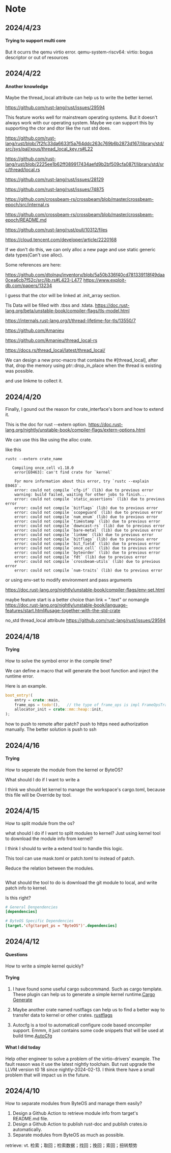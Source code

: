 # Note

<!-- panels:start -->


<!-- div:title-panel -->

## 2024/4/23

<!-- div:left-panel -->

#### Trying to support multi core

But it ocurrs the qemu virtio error.
qemu-system-riscv64: virtio: bogus descriptor or out of resources

<!-- div:title-panel -->

## 2024/4/22

<!-- div:left-panel -->

#### Another knowledge

Maybe the thread_local attribute can help us to write the better kernel.

https://github.com/rust-lang/rust/issues/29594

This feature works well for mainstream operating systems.
But it doesn't always work with our operating system.
Maybe we can support this by supporting the ctor and dtor like the rust std does.

https://github.com/rust-lang/rust/blob/7f2fc33da6633f5a764ddc263c769b6b2873d167/library/std/src/sys/pal/xous/thread_local_key.rs#L22

https://github.com/rust-lang/rust/blob/2225ee1b62ff089917434aefd9b2bf509cfa087f/library/std/src/thread/local.rs

https://github.com/rust-lang/rust/issues/28129

https://github.com/rust-lang/rust/issues/74875

https://github.com/crossbeam-rs/crossbeam/blob/master/crossbeam-epoch/src/internal.rs

https://github.com/crossbeam-rs/crossbeam/blob/master/crossbeam-epoch/README.md

https://github.com/rust-lang/rust/pull/10312/files

https://cloud.tencent.com/developer/article/2220168

If we don't do this, we can only alloc a new page and use static generic data types(Can't use alloc).

Some references are here:

https://github.com/dtolnay/inventory/blob/5a50b336f40cd781339118f49daa0cea6cb7f52c/src/lib.rs#L423-L477
https://www.exploit-db.com/papers/13234

I guess that the ctor will be linked at .init_array section.

Tls Data will be filled with .tbss and .tdata.
https://doc.rust-lang.org/beta/unstable-book/compiler-flags/tls-model.html

https://internals.rust-lang.org/t/thread-lifetime-for-tls/13550/7

https://github.com/Amanieu

https://github.com/Amanieu/thread_local-rs

https://docs.rs/thread_local/latest/thread_local/

We can design a new proc-macro that contains the #[thread_local], after that,  drop the memory using ptr::drop_in_place when the thread is existing was possible.

and use linkme to collect it.

<!-- div:title-panel -->

## 2024/4/20

<!-- div:left-panel -->

Finally, I gound out the reason for crate_interface's born and how to extend it.

This is the doc for rust --extern option.
https://doc.rust-lang.org/nightly/unstable-book/compiler-flags/extern-options.html

We can use this like using the alloc crate. 



like this

```shell
rustc --extern crate_name
```

```plain
   Compiling once_cell v1.18.0
    error[E0463]: can't find crate for `kernel`

    For more information about this error, try `rustc --explain E0463`.
    error: could not compile `cfg-if` (lib) due to previous error
    warning: build failed, waiting for other jobs to finish...
    error: could not compile `static_assertions` (lib) due to previous error
    error: could not compile `bitflags` (lib) due to previous error
    error: could not compile `scopeguard` (lib) due to previous error
    error: could not compile `num_enum` (lib) due to previous error
    error: could not compile `timestamp` (lib) due to previous error
    error: could not compile `downcast-rs` (lib) due to previous error
    error: could not compile `bare-metal` (lib) due to previous error
    error: could not compile `linkme` (lib) due to previous error
    error: could not compile `bitflags` (lib) due to previous error
    error: could not compile `bit_field` (lib) due to previous error
    error: could not compile `once_cell` (lib) due to previous error
    error: could not compile `byteorder` (lib) due to previous error
    error: could not compile `fdt` (lib) due to previous error
    error: could not compile `crossbeam-utils` (lib) due to previous error
    error: could not compile `num-traits` (lib) due to previous error
```

or using env-set to modify environment and pass arguments

https://doc.rust-lang.org/nightly/unstable-book/compiler-flags/env-set.html

maybe feature start is a better choice than link = ".text" or nomangle
https://doc.rust-lang.org/nightly/unstable-book/language-features/start.html#usage-together-with-the-std-crate

no_std thread_local attribute
https://github.com/rust-lang/rust/issues/29594

<!-- div:title-panel -->

## 2024/4/18

<!-- div:left-panel -->

#### Trying

How to solve the symbol error in the compile time?

We can define a macro that will generate the boot function and inject the runtime error.

Here is an example.

```rust
boot_entry!(
    entry = crate::main,
    frame_ops = todo!(),   // the type of frame_ops is impl FrameOpsTrait,
    allocator_init = crate::mm::heap::init,
);
```

how to push to remote after patch? 
push to https need authorization manually. The better solution is push to ssh

<!-- div:title-panel -->

## 2024/4/16

<!-- div:left-panel -->

#### Trying 

How to seperate the module from the kernel or ByteOS?

What should I do if I want to write a 

I think we should let kernel to manage the workspace's cargo.toml, because this file will be Override by tool.

<!-- div:title-panel -->

## 2024/4/15

<!-- div:left-panel -->

How to split module from the os?

what should I do if I want to split modules to kernel? Just using kernel tool to download the module info from kernel?

I think I should to write a extend tool to handle this logic.

This tool can use mask.toml or patch.toml to instead of patch.

Reduce the relation between the modules.

```toml

```

What should the tool to do is download the git module to local, and write patch info to kernel.

Is this right?

```toml
# General Denpendencies
[dependencies]

# ByteOS Specific Dependencies
[target.'cfg(target_ps = "ByteOS")'.dependencies]
```

<!-- div:title-panel -->

## 2024/4/12

<!-- div:left-panel -->

#### Questions

How to write a simple kernel quickly?

#### Trying

1. I have found some useful cargo subcommand. Such as cargo template. These plugin can help us to generate a simple kernel runtime.[Cargo Generate](https://crates.io/crates/cargo-generate)

2. Maybe another crate named rustflags can help us to find a better way to transfer data to kernel or other crates. [rustflags](https://crates.io/crates/rustflags)

3. Autocfg is a tool to automaticall configure code based oncompiler support. Emmm, it just contains some code snippets that will be used at build time.[AutoCfg](https://crates.io/crates/autocfg)

#### What I did today
Help other engineer to solve a problem of the virtio-drivers' example. The fault reason was it use the latest nightly toolchain.
But rust upgrade the LLVM version t0 18 since nightly-2024-02-13. I think there have a small problem that will impact us in the future.

<!-- div:title-panel -->

## 2024/4/10

<!-- div:left-panel -->

How to separate modules from ByteOS and manage them easily?

1. Design a Github Action to retrieve module info from target's README.md file.
2. Design a Github Action to publish rust-doc and publish crates.io automatically.
3. Separate modules from ByteOS as much as possible.

<!-- div:right-panel -->

retrieve: vt. 检索；取回；检索数据；找回；挽回；索回；扭转颓势

<!-- panels:end -->
